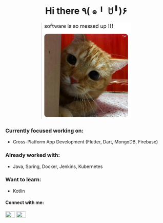 <h1 align="center">Hi there ٩( ๑╹ ꇴ╹)۶</h1>

<p align="center"><img src="assets/header.jpg" width="280" height="300"/></p>

<h3>Currently focused working on:</h3>

* Cross-Platform App Development (Flutter, Dart, MongoDB, Firebase)

<h3>Already worked with:</h3>

* Java, Spring, Docker, Jenkins, Kubernetes

<h3>Want to learn:</h3>

* Kotlin

<h4 align="left">Connect with me:</h4>
<p align="left">
<a href="https://www.youtube.com/watch?v=dQw4w9WgXcQ" title= "LinkedIn Profile" target="_blank"><img align="center" src="https://raw.githubusercontent.com/rahuldkjain/github-profile-readme-generator/master/src/images/icons/Social/linked-in-alt.svg" alt="" height="20" width="30" /></a>
<a href="https://www.youtube.com/watch?v=dQw4w9WgXcQ" title= "Twitter Profile" target="_blank"><img align="center" src="https://raw.githubusercontent.com/rahuldkjain/github-profile-readme-generator/master/src/images/icons/Social/twitter.svg" alt="" height="20" width="30" /></a>
</p>
